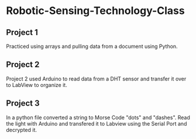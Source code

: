 # Robotic-Sensing-Technology-Class
## Project 1 
Practiced using arrays and pulling data from a document using Python.
## Project 2
Project 2 used Arduino to read data from a DHT sensor and transfer it over to LabView to organize it.
## Project 3
In a python file converted a string to Morse Code "dots" and "dashes". Read the light with Arduino and transfered it to Labview using the Serial Port and decrypted it.
